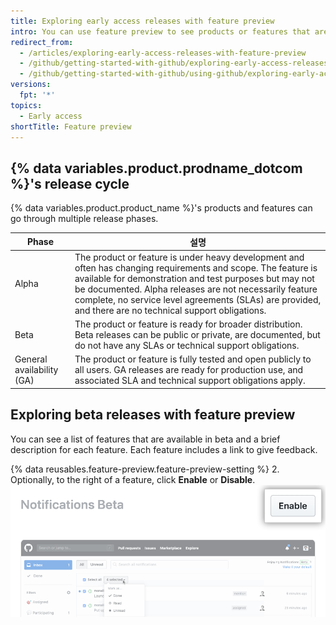 ```yaml
---
title: Exploring early access releases with feature preview
intro: You can use feature preview to see products or features that are available in beta and to enable or disable each feature for your user account.
redirect_from:
  - /articles/exploring-early-access-releases-with-feature-preview
  - /github/getting-started-with-github/exploring-early-access-releases-with-feature-preview
  - /github/getting-started-with-github/using-github/exploring-early-access-releases-with-feature-preview
versions:
  fpt: '*'
topics:
  - Early access
shortTitle: Feature preview
---
```


## {% data variables.product.prodname_dotcom %}'s release cycle

{% data variables.product.product_name %}'s products and features can go through multiple release phases.

| Phase                     | 설명                                                                                                                                                                                                                                                                                                                                             |
| ------------------------- | ---------------------------------------------------------------------------------------------------------------------------------------------------------------------------------------------------------------------------------------------------------------------------------------------------------------------------------------------- |
| Alpha                     | The product or feature is under heavy development and often has changing requirements and scope. The feature is available for demonstration and test purposes but may not be documented. Alpha releases are not necessarily feature complete, no service level agreements (SLAs) are provided, and there are no technical support obligations. |
| Beta                      | The product or feature is ready for broader distribution. Beta releases can be public or private, are documented, but do not have any SLAs or technical support obligations.                                                                                                                                                                   |
| General availability (GA) | The product or feature is fully tested and open publicly to all users. GA releases are ready for production use, and associated SLA and technical support obligations apply.                                                                                                                                                                   |

## Exploring beta releases with feature preview

You can see a list of features that are available in beta and a brief description for each feature. Each feature includes a link to give feedback.

{% data reusables.feature-preview.feature-preview-setting  %}
2. Optionally, to the right of a feature, click **Enable** or **Disable**. ![Enable button in feature preview](/assets/images/help/settings/enable-feature-button.png)
